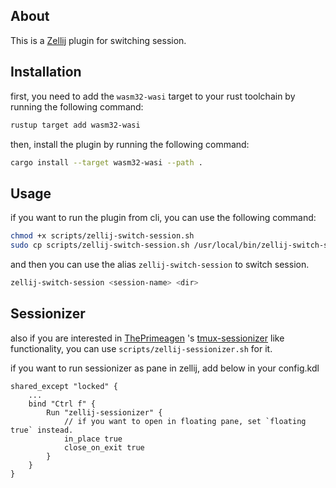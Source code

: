 ## About

This is a [Zellij][zellij] plugin for switching session.

[zellij]: https://github.com/zellij-org/zellij

## Installation
first, you need to add the `wasm32-wasi` target to your rust toolchain by running the following command:
```bash
rustup target add wasm32-wasi
```

then, install the plugin by running the following command:
```bash
cargo install --target wasm32-wasi --path .
```

## Usage
if you want to run the plugin from cli, you can use the following command:
```bash
chmod +x scripts/zellij-switch-session.sh
sudo cp scripts/zellij-switch-session.sh /usr/local/bin/zellij-switch-session
```
and then you can use the alias `zellij-switch-session` to switch session.
```bash
zellij-switch-session <session-name> <dir>
```

## Sessionizer
also if you are interested in [ThePrimeagen] 's [tmux-sessionizer] like functionality, you can use `scripts/zellij-sessionizer.sh` for it.

[ThePrimeagen]: https://github.com/ThePrimeagen/ThePrimeagen
[tmux-sessionizer]: https://github.com/ThePrimeagen/.dotfiles/blob/master/bin/.local/scripts/tmux-sessionizer

if you want to run sessionizer as pane in zellij, add below in your config.kdl
```kdl
shared_except "locked" {
    ...
    bind "Ctrl f" {
        Run "zellij-sessionizer" {
            // if you want to open in floating pane, set `floating true` instead.
            in_place true
            close_on_exit true
        }
    }
}
```
